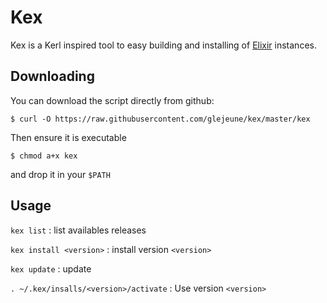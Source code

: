 # Kex

Kex is a Kerl inspired tool to easy building and installing of [Elixir](http://elixir-lang.org) instances.

## Downloading

You can download the script directly from github:

```
$ curl -O https://raw.githubusercontent.com/glejeune/kex/master/kex
```

Then ensure it is executable

```
$ chmod a+x kex
```

and drop it in your `$PATH`

## Usage

`kex list` : list availables releases

`kex install <version>` : install version `<version>`

`kex update` : update

`. ~/.kex/insalls/<version>/activate` : Use version `<version>`

